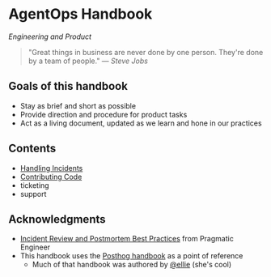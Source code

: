 # AgentOps Handbook
_Engineering and Product_

> "Great things in business are never done by one person. They're done by a team of people." — *Steve Jobs*

## Goals of this handbook
- Stay as brief and short as possible
- Provide direction and procedure for product tasks
- Act as a living document, updated as we learn and hone in our practices

## Contents
- [Handling Incidents](./incidents.md)
- [Contributing Code](./contributing.md)
- ticketing
- support


## Acknowledgments
- [Incident Review and Postmortem Best Practices](https://blog.pragmaticengineer.com/postmortem-best-practices/) from Pragmatic Engineer
- This handbook uses the [Posthog handbook](https://github.com/PostHog/posthog.com/tree/master/contents/handbook/engineering) as a point of reference
    - Much of that handbook was authored by [@ellie](https://github.com/ellie) (she's cool)